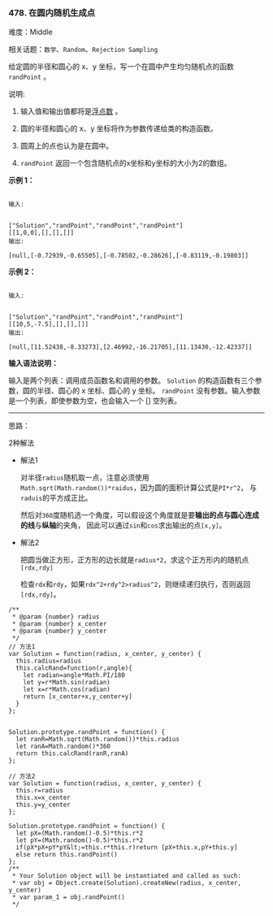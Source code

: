 ### 478. 在圆内随机生成点

难度：Middle

相关话题：`数学`、`Random`、`Rejection Sampling`

给定圆的半径和圆心的 x、y 坐标，写一个在圆中产生均匀随机点的函数 `randPoint` 。



说明:





1. 输入值和输出值都将是[浮点数](https://baike.baidu.com/item/%E6%B5%AE%E7%82%B9%E6%95%B0/6162520)
。

2. 圆的半径和圆心的 x、y 坐标将作为参数传递给类的构造函数。

3. 圆周上的点也认为是在圆中。

4.  `randPoint` 返回一个包含随机点的x坐标和y坐标的大小为2的数组。





 **示例 1：** 





```

输入: 


["Solution","randPoint","randPoint","randPoint"]
[[1,0,0],[],[],[]]
输出: 

[null,[-0.72939,-0.65505],[-0.78502,-0.28626],[-0.83119,-0.19803]]

```

 **示例 2：** 





```

输入: 


["Solution","randPoint","randPoint","randPoint"]
[[10,5,-7.5],[],[],[]]
输出: 

[null,[11.52438,-8.33273],[2.46992,-16.21705],[11.13430,-12.42337]]
```

 **输入语法说明：** 



输入是两个列表：调用成员函数名和调用的参数。 `Solution` 的构造函数有三个参数，圆的半径、圆心的 x 坐标、圆心的 y 坐标。 `randPoint` 没有参数。输入参数是一个列表，即使参数为空，也会输入一个 [] 空列表。




-----

思路：

2种解法

* 解法1

    对半径`radius`随机取一点，注意必须使用`Math.sqrt(Math.random())*raidus`，因为圆的面积计算公式是`PI*r^2`，
    与`raduis`的平方成正比。
    
    然后对`360`度随机选一个角度，可以假设这个角度就是要**输出的点与圆心连成的线**与**纵轴**的夹角，
    因此可以通过`sin`和`cos`求出输出的点`[x,y]`。

* 解法2

    把圆当做正方形，正方形的边长就是`radius*2`，求这个正方形内的随机点`[rdx,rdy]`
    
    检查`rdx`和`rdy`，如果`rdx^2+rdy^2>radius^2`，则继续递归执行，否则返回`[rdx,rdy]`。


```
/**
 * @param {number} radius
 * @param {number} x_center
 * @param {number} y_center
 */
// 方法1
var Solution = function(radius, x_center, y_center) {
  this.radius=radius
  this.calcRand=function(r,angle){
    let radian=angle*Math.PI/180
    let y=r*Math.sin(radian)
    let x=r*Math.cos(radian)
    return [x_center+x,y_center+y]
  }
};


Solution.prototype.randPoint = function() {
  let ranR=Math.sqrt(Math.random())*this.radius
  let ranA=Math.random()*360
  return this.calcRand(ranR,ranA)
};

// 方法2
var Solution = function(radius, x_center, y_center) {
  this.r=radius
  this.x=x_center
  this.y=y_center
};

Solution.prototype.randPoint = function() {
  let pX=(Math.random()-0.5)*this.r*2
  let pY=(Math.random()-0.5)*this.r*2
  if(pX*pX+pY*pY&lt;=this.r*this.r)return [pX+this.x,pY+this.y]
  else return this.randPoint()
};
/** 
 * Your Solution object will be instantiated and called as such:
 * var obj = Object.create(Solution).createNew(radius, x_center, y_center)
 * var param_1 = obj.randPoint()
 */



```
